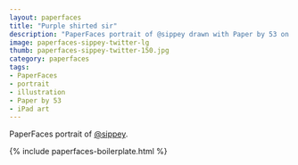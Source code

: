 ```yaml
---
layout: paperfaces
title: "Purple shirted sir"
description: "PaperFaces portrait of @sippey drawn with Paper by 53 on an iPad."
image: paperfaces-sippey-twitter-lg
thumb: paperfaces-sippey-twitter-150.jpg
category: paperfaces
tags: 
- PaperFaces
- portrait
- illustration
- Paper by 53
- iPad art
---
```


PaperFaces portrait of [@sippey](http://twitter.com/sippey).

{% include paperfaces-boilerplate.html %}